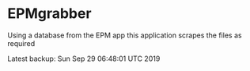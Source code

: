 # EPMgrabber
Using a database from the EPM app this application scrapes the files as required


Latest backup: Sun Sep 29 06:48:01 UTC 2019
